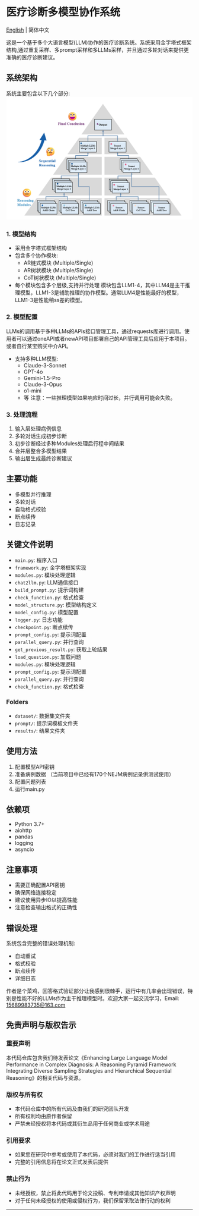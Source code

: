 # 医疗诊断多模型协作系统

[English](README.md) | 简体中文

这是一个基于多个大语言模型(LLM)协作的医疗诊断系统。系统采用金字塔式框架结构,通过重复采样、多prompt采样和多LLMs采样，并且通过多轮对话来提供更准确的医疗诊断建议。

## 系统架构

系统主要包含以下几个部分:
![System Architecture](./imgs/system_architecture.png)

### 1. 模型结构
- 采用金字塔式框架结构
- 包含多个协作模块:
  - AR链式模块 (Multiple/Single)
  - AR树状模块 (Multiple/Single) 
  - CoT树状模块 (Multiple/Single)
- 每个模块包含多个层级,支持并行处理
模块包含LLM1-4，其中LLM4是主干推理模型，LLM1-3是辅助推理的协作模型。通常LLM4是性能最好的模型，LLM1-3是性能稍ss差的模型。

### 2. 模型配置
LLMs的调用基于多种LLMs的APIs接口管理工具，通过requests库进行调用。使用者可以通过oneAPI或者newAPI项目部署自己的API管理工具后应用于本项目。或者自行某宝购买中介API。
- 支持多种LLM模型:
  - Claude-3-Sonnet
  - GPT-4o
  - Gemini-1.5-Pro
  - Claude-3-Opus
  - o1-mini
  - 等
注意：一些推理模型如果响应时间过长，并行调用可能会失败。

### 3. 处理流程
1. 输入层处理病例信息
2. 多轮对话生成初步诊断
3. 初步诊断经过多种Modules处理后行程中间结果
4. 合并层整合多模型结果
5. 输出层生成最终诊断建议

## 主要功能

- 多模型并行推理
- 多轮对话
- 自动格式校验
- 断点续传
- 日志记录

## 关键文件说明

- `main.py`: 程序入口
- `framework.py`: 金字塔框架实现
- `modules.py`: 模块处理逻辑
- `chat2llm.py`: LLM通信接口
- `build_prompt.py`: 提示词构建
- `check_function.py`: 格式检查
- `model_structure.py`: 模型结构定义
- `model_config.py`: 模型配置
- `logger.py`: 日志功能
- `checkpoint.py`: 断点续传
- `prompt_config.py`: 提示词配置
- `parallel_query.py`: 并行查询
- `get_previous_result.py`: 获取上轮结果
- `load_question.py`: 加载问题
- `modules.py`: 模块处理逻辑
- `prompt_config.py`: 提示词配置
- `parallel_query.py`: 并行查询
- `check_function.py`: 格式检查

### Folders

- `dataset/`: 数据集文件夹
- `prompt/`: 提示词模板文件夹
- `results/`: 结果文件夹

## 使用方法

1. 配置模型API密钥
2. 准备病例数据 （当前项目中已经有170个NEJM病例记录供测试使用）
3. 配置问题列表
4. 运行main.py

## 依赖项

- Python 3.7+
- aiohttp
- pandas
- logging
- asyncio

## 注意事项

- 需要正确配置API密钥
- 确保网络连接稳定
- 建议使用异步IO以提高性能
- 注意检查输出格式的正确性

## 错误处理

系统包含完整的错误处理机制:
- 自动重试
- 格式校验
- 断点续传
- 详细日志


作者是个菜鸡，回答格式验证部分让我感到很棘手，运行中有几率会出现错误，特别是性能不好的LLMs作为主干推理模型时。欢迎大家一起交流学习，Email: 15689983735@163.com

## 免责声明与版权告示

### 重要声明
本代码仓库包含我们待发表论文《Enhancing Large Language Model Performance in Complex Diagnosis: A Reasoning Pyramid Framework Integrating Diverse Sampling Strategies and Hierarchical Sequential Reasoning》的相关代码与资源。

### 版权与所有权
- 本代码仓库中的所有代码及由我们的研究团队开发
- 所有权利均由原作者保留
- 严禁未经授权将本代码或其衍生品用于任何商业或学术用途

### 引用要求
- 如果您在研究中参考或使用了本代码，必须对我们的工作进行适当引用
- 完整的引用信息将在论文正式发表后提供

### 禁止行为
- 未经授权，禁止将此代码用于论文投稿、专利申请或其他知识产权声明
- 对于任何未经授权的使用或侵权行为，我们保留采取法律行动的权利

---


